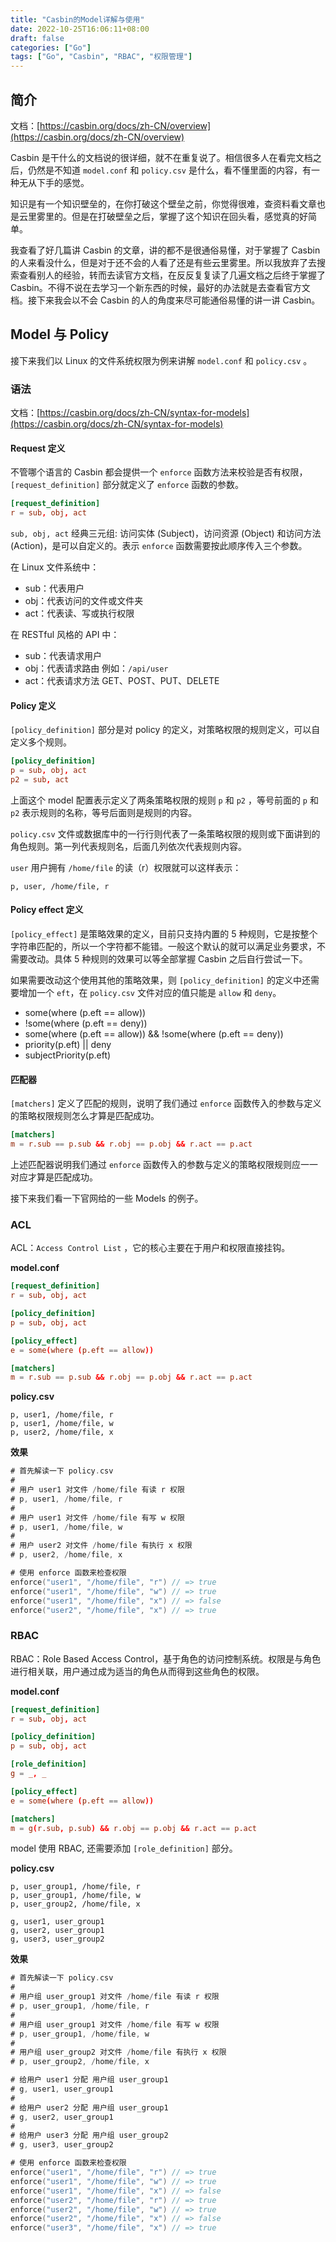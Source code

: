 ```yaml
---
title: "Casbin的Model详解与使用"
date: 2022-10-25T16:06:11+08:00
draft: false
categories: ["Go"]
tags: ["Go", "Casbin", "RBAC", "权限管理"]
---
```


## 简介

文档：[https://casbin.org/docs/zh-CN/overview](https://casbin.org/docs/zh-CN/overview)

Casbin 是干什么的文档说的很详细，就不在重复说了。相信很多人在看完文档之后，仍然是不知道 `model.conf` 和 `policy.csv` 是什么，看不懂里面的内容，有一种无从下手的感觉。

知识是有一个知识壁垒的，在你打破这个壁垒之前，你觉得很难，查资料看文章也是云里雾里的。但是在打破壁垒之后，掌握了这个知识在回头看，感觉真的好简单。

我查看了好几篇讲 Casbin 的文章，讲的都不是很通俗易懂，对于掌握了 Casbin 的人来看没什么，但是对于还不会的人看了还是有些云里雾里。所以我放弃了去搜索查看别人的经验，转而去读官方文档，在反反复复读了几遍文档之后终于掌握了 Casbin。不得不说在去学习一个新东西的时候，最好的办法就是去查看官方文档。接下来我会以不会 Casbin 的人的角度来尽可能通俗易懂的讲一讲 Casbin。

## Model 与 Policy

接下来我们以 Linux 的文件系统权限为例来讲解 `model.conf` 和 `policy.csv` 。

### 语法

文档：[https://casbin.org/docs/zh-CN/syntax-for-models](https://casbin.org/docs/zh-CN/syntax-for-models)

#### Request 定义

不管哪个语言的 Casbin 都会提供一个 `enforce` 函数方法来校验是否有权限，`[request_definition]` 部分就定义了 `enforce` 函数的参数。

```conf
[request_definition]
r = sub, obj, act
```

`sub, obj, act` 经典三元组: 访问实体 (Subject)，访问资源 (Object) 和访问方法 (Action)，是可以自定义的。表示 `enforce` 函数需要按此顺序传入三个参数。

在 Linux 文件系统中：

- sub：代表用户
- obj：代表访问的文件或文件夹
- act：代表读、写或执行权限

在 RESTful 风格的 API 中：

- sub：代表请求用户
- obj：代表请求路由 例如：`/api/user`
- act：代表请求方法 GET、POST、PUT、DELETE

#### Policy 定义

`[policy_definition]` 部分是对 policy 的定义，对策略权限的规则定义，可以自定义多个规则。

```conf
[policy_definition]
p = sub, obj, act
p2 = sub, act
```

上面这个 model 配置表示定义了两条策略权限的规则 `p` 和 `p2` ，等号前面的 `p` 和 `p2` 表示规则的名称，等号后面则是规则的内容。

`policy.csv` 文件或数据库中的一行行则代表了一条策略权限的规则或下面讲到的角色规则。第一列代表规则名，后面几列依次代表规则内容。

`user` 用户拥有 `/home/file` 的读（r）权限就可以这样表示：

```csv
p, user, /home/file, r
```

#### Policy effect 定义

`[policy_effect]` 是策略效果的定义，目前只支持内置的 5 种规则，它是按整个字符串匹配的，所以一个字符都不能错。一般这个默认的就可以满足业务要求，不需要改动。具体 5 种规则的效果可以等全部掌握 Casbin 之后自行尝试一下。

如果需要改动这个使用其他的策略效果，则 `[policy_definition]` 的定义中还需要增加一个 `eft`，在 `policy.csv` 文件对应的值只能是 `allow` 和 `deny`。

- some(where (p.eft == allow))
- !some(where (p.eft == deny))
- some(where (p.eft == allow)) && !some(where (p.eft == deny))
- priority(p.eft) || deny
- subjectPriority(p.eft)

#### 匹配器

`[matchers]` 定义了匹配的规则，说明了我们通过 `enforce` 函数传入的参数与定义的策略权限规则怎么才算是匹配成功。

```conf
[matchers]
m = r.sub == p.sub && r.obj == p.obj && r.act == p.act
```

上述匹配器说明我们通过 `enforce` 函数传入的参数与定义的策略权限规则应一一对应才算是匹配成功。

接下来我们看一下官网给的一些 Models 的例子。

### ACL

ACL：`Access Control List` ，它的核心主要在于用户和权限直接挂钩。

**model.conf**

```conf
[request_definition]
r = sub, obj, act

[policy_definition]
p = sub, obj, act

[policy_effect]
e = some(where (p.eft == allow))

[matchers]
m = r.sub == p.sub && r.obj == p.obj && r.act == p.act
```

**policy.csv**

```csv
p, user1, /home/file, r
p, user1, /home/file, w
p, user2, /home/file, x
```

**效果**

```go
# 首先解读一下 policy.csv
#
# 用户 user1 对文件 /home/file 有读 r 权限
# p, user1, /home/file, r
#
# 用户 user1 对文件 /home/file 有写 w 权限
# p, user1, /home/file, w
#
# 用户 user2 对文件 /home/file 有执行 x 权限
# p, user2, /home/file, x

# 使用 enforce 函数来检查权限
enforce("user1", "/home/file", "r") // => true
enforce("user1", "/home/file", "w") // => true
enforce("user1", "/home/file", "x") // => false
enforce("user2", "/home/file", "x") // => true
```

### RBAC

RBAC：Role Based Access Control，基于角色的访问控制系统。权限是与角色进行相关联，用户通过成为适当的角色从而得到这些角色的权限。

**model.conf**

```conf
[request_definition]
r = sub, obj, act

[policy_definition]
p = sub, obj, act

[role_definition]
g = _, _

[policy_effect]
e = some(where (p.eft == allow))

[matchers]
m = g(r.sub, p.sub) && r.obj == p.obj && r.act == p.act
```

model 使用 RBAC, 还需要添加 `[role_definition]` 部分。

**policy.csv**

```csv
p, user_group1, /home/file, r
p, user_group1, /home/file, w
p, user_group2, /home/file, x

g, user1, user_group1
g, user2, user_group1
g, user3, user_group2
```

**效果**

```go
# 首先解读一下 policy.csv
#
# 用户组 user_group1 对文件 /home/file 有读 r 权限
# p, user_group1, /home/file, r
#
# 用户组 user_group1 对文件 /home/file 有写 w 权限
# p, user_group1, /home/file, w
#
# 用户组 user_group2 对文件 /home/file 有执行 x 权限
# p, user_group2, /home/file, x

# 给用户 user1 分配 用户组 user_group1
# g, user1, user_group1
#
# 给用户 user2 分配 用户组 user_group1
# g, user2, user_group1
#
# 给用户 user3 分配 用户组 user_group2
# g, user3, user_group2

# 使用 enforce 函数来检查权限
enforce("user1", "/home/file", "r") // => true
enforce("user1", "/home/file", "w") // => true
enforce("user1", "/home/file", "x") // => false
enforce("user2", "/home/file", "r") // => true
enforce("user2", "/home/file", "w") // => true
enforce("user2", "/home/file", "x") // => false
enforce("user3", "/home/file", "x") // => true
```
